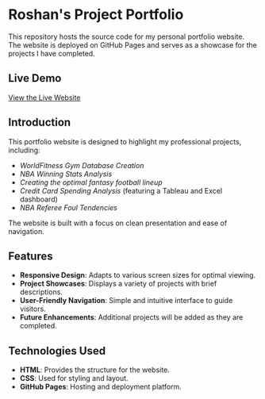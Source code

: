 # Roshan's Project Portfolio

This repository hosts the source code for my personal portfolio website. The website is deployed on GitHub Pages and serves as a showcase for the projects I have completed.

## Live Demo
[View the Live Website](https://roshancl415.github.io/project-portfolio/HomePage.html)


## Introduction
This portfolio website is designed to highlight my professional projects, including:
- *WorldFitness Gym Database Creation*
- *NBA Winning Stats Analysis*
- *Creating the optimal fantasy football lineup*
- *Credit Card Spending Analysis* (featuring a Tableau and Excel dashboard)
- *NBA Referee Foul Tendencies*

The website is built with a focus on clean presentation and ease of navigation.

## Features
- **Responsive Design**: Adapts to various screen sizes for optimal viewing.
- **Project Showcases**: Displays a variety of projects with brief descriptions.
- **User-Friendly Navigation**: Simple and intuitive interface to guide visitors.
- **Future Enhancements**: Additional projects will be added as they are completed.

## Technologies Used
- **HTML**: Provides the structure for the website.
- **CSS**: Used for styling and layout.
- **GitHub Pages**: Hosting and deployment platform.
